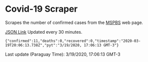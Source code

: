 # Covid-19 Scraper

Scrapes the number of confirmed cases from the [MSPBS](https://www.mspbs.gov.py/covid-19.php) web page.

[JSON Link](https://jmayalag.github.io/covid19-scrape/cases.json)
Updated every 30 minutes.
```
{"confirmed":11,"deaths":0,"recovered":0,"timestamp":"2020-03-19T20:06:13.738Z","pyt":"3/19/2020, 17:06:13 GMT-3"}
```
Last update (Paraguay Time): 3/19/2020, 17:06:13 GMT-3
